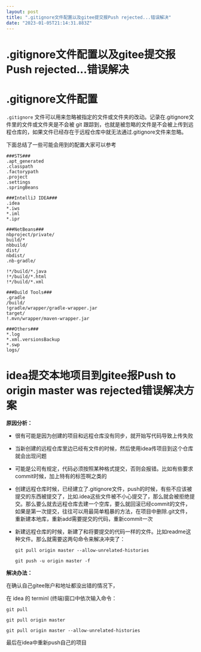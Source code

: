 ```yaml
---
layout: post
title: ".gitignore文件配置以及gitee提交报Push rejected...错误解决"
date: "2023-01-05T21:14:31.883Z"
---
```

.gitignore文件配置以及gitee提交报Push rejected...错误解决
============================================

  
  

.gitignore文件配置
==============

`.gitignore` 文件可以用来忽略被指定的文件或文件夹的改动。记录在.gitignore文件里的文件或文件夹是不会被 git 跟踪到，也就是被忽略的文件是不会被上传到远程仓库的，如果文件已经存在于远程仓库中就无法通过.gitignore文件来忽略。

下面总结了一些可能会用到的配置大家可以参考

    
    ###STS###
    .apt_generated
    .classpath
    .factorypath
    .project
    .settings
    .springBeans
    
    ###IntelliJ IDEA###
    .idea
    *.iws
    *.iml
    *.ipr
    
    ###NetBeans###
    nbproject/private/
    build/*
    nbbuild/
    dist/
    nbdist/
    .nb-gradle/
    
    !*/build/*.java
    !*/build/*.html
    !*/build/*.xml
    
    ###Build Tools###
    .gradle
    /build/
    !gradle/wrapper/gradle-wrapper.jar
    target/
    !.mvn/wrapper/maven-wrapper.jar
    
    ###Others###
    *.log
    *.xml.versionsBackup
    *.swp
    logs/
    

idea提交本地项目到gitee报Push to origin master was rejected错误解决方案
=========================================================

**原因分析：**

*   很有可能是因为创建的项目和远程仓库没有同步，就开始写代码导致上传失败
*   当新创建的远程仓库里边已经有文件的时候，然后使用idea传项目到这个仓库就会出现问题
*   可能是公司有规定，代码必须按照某种格式提交，否则会报错。比如有些要求commit时候，加上特有的标签啊之类的
*   创建远程仓库时候，已经建立了.gitignore文件，push的时候，有些不应该被提交的东西被提交了，比如.idea这些文件被不小心提交了，那么就会被拒绝提交。那么要么就去远程仓库去建一个空库，要么就回滚已经commit的文件，如果是第一次提交，往往可以用最简单粗暴的方法，在项目中删除.git文件，重新建本地库，重新add需要提交的代码，重新commit一次
*   新建远程仓库的时候，新建了和将要提交的代码一样的文件。比如readme这种文件。那么就需要这两句命令来解决冲突了：
    
        
        git pull origin master --allow-unrelated-histories
        
        git push -u origin master -f
        
    

**解决办法：**

在确认自己gitee账户和地址都没出错的情况下，

在 idea 的 terminl (终端)窗口中依次输入命令：

    
    git pull
    
    git pull origin master
    
    git pull origin master --allow-unrelated-histories
    

最后在idea中重新push自己的项目